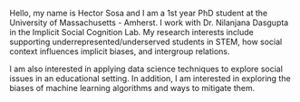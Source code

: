 Hello, my name is Hector Sosa and I am a 1st year PhD student at the University of Massachusetts - Amherst. I work with Dr. Nilanjana Dasgupta in the Implicit Social Cognition Lab. My research interests include supporting underrepresented/underserved students in STEM, how social context influences implicit biases, and intergroup relations. 

I am also interested in applying data science techniques to explore social issues in an educational setting. In addition, I am interested in exploring the biases of machine learning algorithms and ways to mitigate them. 


